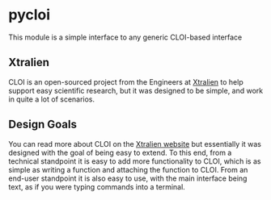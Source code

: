 pycloi
======

This module is a simple interface to any generic CLOI-based interface


Xtralien
--------

CLOI is an open-sourced project from the Engineers at [Xtralien](http://xtralien.com)
to help support easy scientific research, but it was designed to be simple, and work in
quite a lot of scenarios.


Design Goals
------------

You can read more about CLOI on the [Xtralien website](http://xtralien.com) but essentially it was designed with the
goal of being easy to extend.
To this end, from a technical standpoint it is easy to add more functionality to CLOI, which is as simple as writing
a function and attaching the function to CLOI.
From an end-user standpoint it is also easy to use, with the main interface being text, as if you were typing commands
into a terminal.
